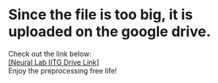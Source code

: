 <h1> Since the file is too big, it is uploaded on the google drive. </h1>
<p>Check out the link below:</br>
<a href = "https://drive.google.com/open?id=1uO3jsrNtvZWymz_VrO5elIP_BT4f9Jqs"> [Neural Lab IITG Drive Link]</a>
</br>Enjoy the preprocessing free life!  
</p>

